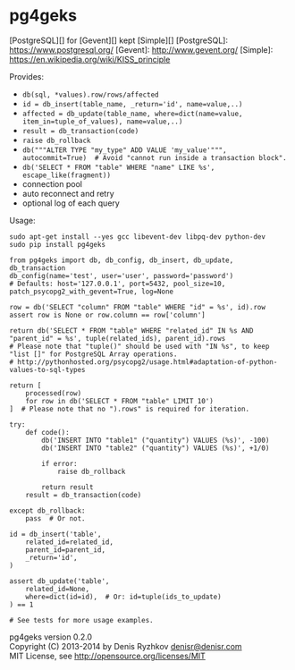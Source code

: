 pg4geks
=======

[PostgreSQL][] for [Gevent][] kept [Simple][]
[PostgreSQL]: https://www.postgresql.org/
[Gevent]: http://www.gevent.org/
[Simple]: https://en.wikipedia.org/wiki/KISS_principle

Provides:
* `db(sql, *values).row/rows/affected`
* `id = db_insert(table_name, _return='id', name=value,..)`
* `affected = db_update(table_name, where=dict(name=value, item_in=tuple_of_values), name=value,..)`
* `result = db_transaction(code)`
* `raise db_rollback`
* `db("""ALTER TYPE "my_type" ADD VALUE 'my_value'""", autocommit=True)  # Avoid "cannot run inside a transaction block".`
* `db('SELECT * FROM "table" WHERE "name" LIKE %s', escape_like(fragment))`
* connection pool
* auto reconnect and retry
* optional log of each query

Usage:

    sudo apt-get install --yes gcc libevent-dev libpq-dev python-dev
    sudo pip install pg4geks

    from pg4geks import db, db_config, db_insert, db_update, db_transaction
    db_config(name='test', user='user', password='password')
    # Defaults: host='127.0.0.1', port=5432, pool_size=10, patch_psycopg2_with_gevent=True, log=None

    row = db('SELECT "column" FROM "table" WHERE "id" = %s', id).row
    assert row is None or row.column == row['column']

    return db('SELECT * FROM "table" WHERE "related_id" IN %s AND "parent_id" = %s', tuple(related_ids), parent_id).rows
    # Please note that "tuple()" should be used with "IN %s", to keep "list []" for PostgreSQL Array operations.
    # http://pythonhosted.org/psycopg2/usage.html#adaptation-of-python-values-to-sql-types

    return [
        processed(row)
        for row in db('SELECT * FROM "table" LIMIT 10')
    ]  # Please note that no ").rows" is required for iteration.

    try:
        def code():
            db('INSERT INTO "table1" ("quantity") VALUES (%s)', -100)
            db('INSERT INTO "table2" ("quantity") VALUES (%s)', +1/0)

            if error:
                raise db_rollback

            return result
        result = db_transaction(code)

    except db_rollback:
        pass  # Or not.

    id = db_insert('table',
        related_id=related_id,
        parent_id=parent_id,
        _return='id',
    )

    assert db_update('table',
        related_id=None,
        where=dict(id=id),  # Or: id=tuple(ids_to_update)
    ) == 1

    # See tests for more usage examples.

pg4geks version 0.2.0  
Copyright (C) 2013-2014 by Denis Ryzhkov <denisr@denisr.com>  
MIT License, see http://opensource.org/licenses/MIT
